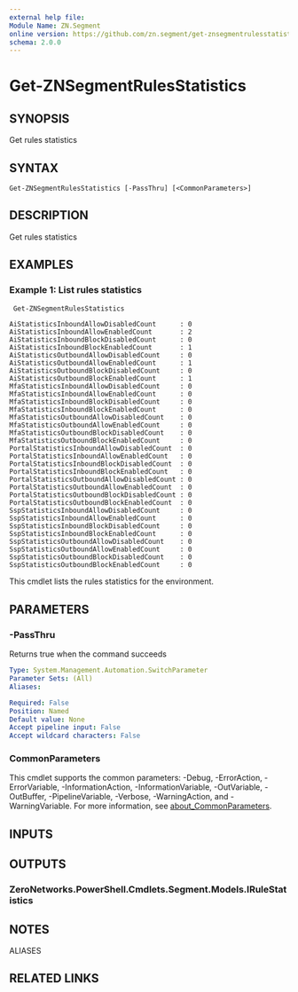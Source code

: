 ```yaml
---
external help file:
Module Name: ZN.Segment
online version: https://github.com/zn.segment/get-znsegmentrulesstatistics
schema: 2.0.0
---
```


# Get-ZNSegmentRulesStatistics

## SYNOPSIS
Get rules statistics

## SYNTAX

```
Get-ZNSegmentRulesStatistics [-PassThru] [<CommonParameters>]
```

## DESCRIPTION
Get rules statistics

## EXAMPLES

### Example 1: List rules statistics
```powershell
 Get-ZNSegmentRulesStatistics
```

```output
AiStatisticsInboundAllowDisabledCount      : 0
AiStatisticsInboundAllowEnabledCount       : 2
AiStatisticsInboundBlockDisabledCount      : 0
AiStatisticsInboundBlockEnabledCount       : 1
AiStatisticsOutboundAllowDisabledCount     : 0
AiStatisticsOutboundAllowEnabledCount      : 1
AiStatisticsOutboundBlockDisabledCount     : 0
AiStatisticsOutboundBlockEnabledCount      : 1
MfaStatisticsInboundAllowDisabledCount     : 0
MfaStatisticsInboundAllowEnabledCount      : 0
MfaStatisticsInboundBlockDisabledCount     : 0
MfaStatisticsInboundBlockEnabledCount      : 0
MfaStatisticsOutboundAllowDisabledCount    : 0
MfaStatisticsOutboundAllowEnabledCount     : 0
MfaStatisticsOutboundBlockDisabledCount    : 0
MfaStatisticsOutboundBlockEnabledCount     : 0
PortalStatisticsInboundAllowDisabledCount  : 0
PortalStatisticsInboundAllowEnabledCount   : 0
PortalStatisticsInboundBlockDisabledCount  : 0
PortalStatisticsInboundBlockEnabledCount   : 0
PortalStatisticsOutboundAllowDisabledCount : 0
PortalStatisticsOutboundAllowEnabledCount  : 0
PortalStatisticsOutboundBlockDisabledCount : 0
PortalStatisticsOutboundBlockEnabledCount  : 0
SspStatisticsInboundAllowDisabledCount     : 0
SspStatisticsInboundAllowEnabledCount      : 0
SspStatisticsInboundBlockDisabledCount     : 0
SspStatisticsInboundBlockEnabledCount      : 0
SspStatisticsOutboundAllowDisabledCount    : 0
SspStatisticsOutboundAllowEnabledCount     : 0
SspStatisticsOutboundBlockDisabledCount    : 0
SspStatisticsOutboundBlockEnabledCount     : 0
```

This cmdlet lists the rules statistics for the environment.

## PARAMETERS

### -PassThru
Returns true when the command succeeds

```yaml
Type: System.Management.Automation.SwitchParameter
Parameter Sets: (All)
Aliases:

Required: False
Position: Named
Default value: None
Accept pipeline input: False
Accept wildcard characters: False
```

### CommonParameters
This cmdlet supports the common parameters: -Debug, -ErrorAction, -ErrorVariable, -InformationAction, -InformationVariable, -OutVariable, -OutBuffer, -PipelineVariable, -Verbose, -WarningAction, and -WarningVariable. For more information, see [about_CommonParameters](http://go.microsoft.com/fwlink/?LinkID=113216).

## INPUTS

## OUTPUTS

### ZeroNetworks.PowerShell.Cmdlets.Segment.Models.IRuleStatistics

## NOTES

ALIASES

## RELATED LINKS


